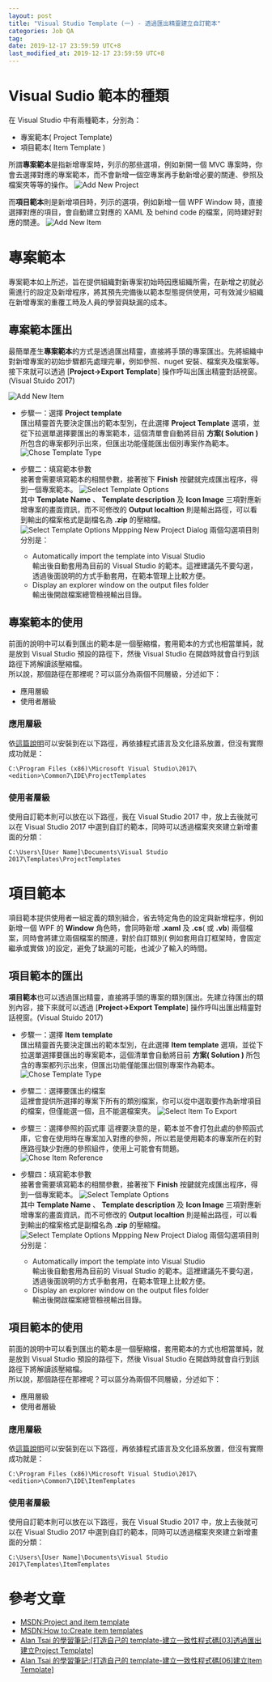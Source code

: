 ```yaml
---
layout: post
title: "Visual Studio Template (一) - 透過匯出精靈建立自訂範本"
categories: Job QA
tag: 
date: 2019-12-17 23:59:59 UTC+8 
last_modified_at: 2019-12-17 23:59:59 UTC+8 
---
```


# Visual Sudio 範本的種類
在 Visual Studio 中有兩種範本，分別為：
* 專案範本( Project Template)
* 項目範本( Item Template )  

所謂**專案範本**是指新增專案時，列示的那些選項，例如新開一個 MVC 專案時，你會去選擇對應的專案範本，而不會新增一個空專案再手動新增必要的關連、參照及檔案夾等等的操作。
![Add New Project](/assets/VS-Template/AddNewProject.png)

而**項目範本**則是新增項目時，列示的選項，例如新增一個 WPF Window 時，直接選擇對應的項目，會自動建立對應的 XAML 及 behind code 的檔案，同時建好對應的關連。
![Add New Item](/assets/VS-Template/AddNewItem.png)

# 專案範本
專案範本如上所述，旨在提供組織對新專案初始時因應組織所需，在新增之初就必需進行的設定及新增程序，將其預先完備後以範本型態提供使用，可有效減少組織在新增專案的重覆工時及人員的學習與缺漏的成本。

## 專案範本匯出
最簡單產生**專案範本**的方式是透過匯出精靈，直接將手頭的專案匯出。先將組織中對新增專案的初始步驟都先處理完畢，例如參照、nuget 安裝、檔案夾及檔案等。  
接下來就可以透過 [**Project->Export Template**] 操作呼叫出匯出精靈對話視窗。(Visual Stuido 2017)  

![Add New Item](/assets/VS-Template/Project_ExportTemplate.png)


* 步驟一：選擇 **Project template**  
匯出精靈首先要決定匯出的範本型別，在此選擇 **Project Template** 選項，並從下拉選單選擇要匯出的專案範本，這個清單會自動將目前 **方案( Solution )** 所包含的專案都列示出來，但匯出功能僅能匯出個別專案作為範本。
![Chose Template Type](/assets/VS-Template/Wizard_ChoseTemplateType.png)

* 步驟二：填寫範本參數  
接著會需要填寫範本的相關參數，接著按下 **Finish** 按鍵就完成匯出程序，得到一個專案範本。
![Select Template Options](/assets/VS-Template/Wizard_SelectTemplateOptions.png)  
其中 **Template Name** 、 **Template description** 及 **Icon Image** 三項對應新增專案的畫面資訊，而不可修改的 **Output localtion** 則是輸出路徑，可以看到輸出的檔案格式是副檔名為 **.zip** 的壓縮檔。
![Select Template Options Mppping New Project Dialog](/assets/VS-Template/Wizard_SelectTemplateOptionsMapNewProject.png)
兩個勾選項目則分別是：
    * Automatically import the template into Visual Studio  
輸出後自動套用為目前的 Visual Studio 的範本。這裡建議先不要勾選，透過後面說明的方式手動套用，在範本管理上比較方便。
    * Display an explorer window on the output files folder  
輸出後開啟檔案總管檢視輸出目錄。  

## 專案範本的使用  
前面的說明中可以看到匯出的範本是一個壓縮檔，套用範本的方式也相當單純，就是放到 Visual Studio 預設的路徑下，然後 Visual Studio 在開啟時就會自行到該路徑下將解讀該壓縮檔。  
所以說，那個路徑在那裡呢？可以區分為兩個不同層級，分述如下：
* 應用層級
* 使用者層級  

### 應用層級
依[這篇說明](https://docs.microsoft.com/en-us/visualstudio/ide/how-to-locate-and-organize-project-and-item-templates?view=vs-2019)可以安裝到在以下路徑，再依據程式語言及文化語系放置，但沒有實際成功就是：  

    C:\Program Files (x86)\Microsoft Visual Studio\2017\<edition>\Common7\IDE\ProjectTemplates


### 使用者層級  
使用自訂範本則可以放在以下路徑，我在 Visual Studio 2017 中，放上去後就可以在 Visual Studio 2017 中選到自訂的範本，同時可以透過檔案夾來建立新增畫面的分類：  

    C:\Users\[User Name]\Documents\Visual Studio 2017\Templates\ProjectTemplates


# 項目範本
項目範本提供使用者一組定義的類別組合，省去特定角色的設定與新增程序，例如新增一個 WPF 的 **Window** 角色時，會同時新增 **.xaml** 及 **.cs**( 或 **.vb**) 兩個檔案，同時會將建立兩個檔案的關連，對於自訂類別( 例如套用自訂框架時，會固定繼承或實做 )的設定，避免了缺漏的可能，也減少了輸入的時間。

## 項目範本的匯出
**項目範本**也可以透過匯出精靈，直接將手頭的專案的類別匯出。先建立待匯出的類別內容，接下來就可以透過 [**Project->Export Template**] 操作呼叫出匯出精靈對話視窗。(Visual Stuido 2017)  
* 步驟一：選擇 **Item template**  
匯出精靈首先要決定匯出的範本型別，在此選擇 **Item template** 選項，並從下拉選單選擇要匯出的專案範本，這個清單會自動將目前 **方案( Solution )** 所包含的專案都列示出來，但匯出功能僅能匯出個別專案作為範本。
![Chose Template Type](/assets/VS-Template/Wizard_ChoseTemplateTypeItemTemplate.png)

* 步驟二：選擇要匯出的檔案  
這裡會提供所選擇的專案下所有的類別檔案，你可以從中選取要作為新增項目的檔案，但僅能選一個，且不能選檔案夾。
![Select Item To Export](/assets/VS-Template/Wizard_SelectItemToExport.png)

* 步驟三：選擇參照的函式庫
這裡要決意的是，範本並不會打包此處的參照函式庫，它會在使用時在專案加入對應的參照，所以若是使用範本的專案所在的對應路徑缺少對應的參照組件，使用上可能會有問題。
![Chose Item Reference](/assets/VS-Template/Wizard_SelectItemReferences.png)

* 步驟四：填寫範本參數  
接著會需要填寫範本的相關參數，接著按下 **Finish** 按鍵就完成匯出程序，得到一個專案範本。
![Select Template Options](/assets/VS-Template/Wizard_SelectTemplateOptions.png)  
其中 **Template Name** 、 **Template description** 及 **Icon Image** 三項對應新增專案的畫面資訊，而不可修改的 **Output localtion** 則是輸出路徑，可以看到輸出的檔案格式是副檔名為 **.zip** 的壓縮檔。
![Select Template Options Mppping New Project Dialog](/assets/VS-Template/Wizard_SelectTemplateOptionsMapNewItem.png)
兩個勾選項目則分別是：
    * Automatically import the template into Visual Studio  
輸出後自動套用為目前的 Visual Studio 的範本。這裡建議先不要勾選，透過後面說明的方式手動套用，在範本管理上比較方便。
    * Display an explorer window on the output files folder  
輸出後開啟檔案總管檢視輸出目錄。  

## 項目範本的使用
前面的說明中可以看到匯出的範本是一個壓縮檔，套用範本的方式也相當單純，就是放到 Visual Studio 預設的路徑下，然後 Visual Studio 在開啟時就會自行到該路徑下將解讀該壓縮檔。  
所以說，那個路徑在那裡呢？可以區分為兩個不同層級，分述如下：
* 應用層級
* 使用者層級  

### 應用層級
依[這篇說明](https://docs.microsoft.com/en-us/visualstudio/ide/how-to-locate-and-organize-project-and-item-templates?view=vs-2019)可以安裝到在以下路徑，再依據程式語言及文化語系放置，但沒有實際成功就是：  

    C:\Program Files (x86)\Microsoft Visual Studio\2017\<edition>\Common7\IDE\ItemTemplates


### 使用者層級
使用自訂範本則可以放在以下路徑，我在 Visual Studio 2017 中，放上去後就可以在 Visual Studio 2017 中選到自訂的範本，同時可以透過檔案夾來建立新增畫面的分類：  

    C:\Users\[User Name]\Documents\Visual Studio 2017\Templates\ItemTemplates


# 參考文章
* [MSDN:Project and item template](https://docs.microsoft.com/en-us/visualstudio/ide/creating-project-and-item-templates?view=vs-2017)
* [MSDN:How to:Create item templates](https://docs.microsoft.com/en-us/visualstudio/ide/how-to-create-item-templates?view=vs-2017)
* [Alan Tsai 的學習筆記:[打造自己的 template-建立一致性程式碼[03]透過匯出建立Project Template]](https://blog.alantsai.net/posts/2017/08/buildyourowntemplate-create-vs-template-using-export)
* [Alan Tsai 的學習筆記:[打造自己的 template-建立一致性程式碼[06]建立Item Template]](https://blog.alantsai.net/posts/2017/08/buildyourowntemplate-create-item-template)